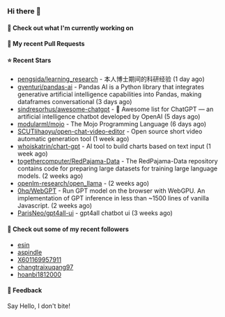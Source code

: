 ### Hi there 👋

#### 👷 Check out what I'm currently working on

#### 🔨 My recent Pull Requests


#### ⭐ Recent Stars

- [pengsida/learning_research](https://github.com/pengsida/learning_research) - 本人博士期间的科研经验 (1 day ago)
- [gventuri/pandas-ai](https://github.com/gventuri/pandas-ai) - Pandas AI is a Python library that integrates generative artificial intelligence capabilities into Pandas, making dataframes conversational (3 days ago)
- [sindresorhus/awesome-chatgpt](https://github.com/sindresorhus/awesome-chatgpt) - 🤖 Awesome list for ChatGPT — an artificial intelligence chatbot developed by OpenAI (5 days ago)
- [modularml/mojo](https://github.com/modularml/mojo) - The Mojo Programming Language (6 days ago)
- [SCUTlihaoyu/open-chat-video-editor](https://github.com/SCUTlihaoyu/open-chat-video-editor) - Open source short video automatic generation tool (1 week ago)
- [whoiskatrin/chart-gpt](https://github.com/whoiskatrin/chart-gpt) - AI tool to build charts based on text input (1 week ago)
- [togethercomputer/RedPajama-Data](https://github.com/togethercomputer/RedPajama-Data) - The RedPajama-Data repository contains code for preparing large datasets for training large language models. (2 weeks ago)
- [openlm-research/open_llama](https://github.com/openlm-research/open_llama) -  (2 weeks ago)
- [0hq/WebGPT](https://github.com/0hq/WebGPT) - Run GPT model on the browser with WebGPU. An implementation of GPT inference in less than ~1500 lines of vanilla Javascript.  (2 weeks ago)
- [ParisNeo/gpt4all-ui](https://github.com/ParisNeo/gpt4all-ui) - gpt4all chatbot ui (3 weeks ago)

#### 👯 Check out some of my recent followers

- [esin](https://github.com/esin)
- [aspindle](https://github.com/aspindle)
- [X601169957911](https://github.com/X601169957911)
- [changtraixuqang97](https://github.com/changtraixuqang97)
- [hoanbi1812000](https://github.com/hoanbi1812000)

#### 💬 Feedback

Say Hello, I don't bite!